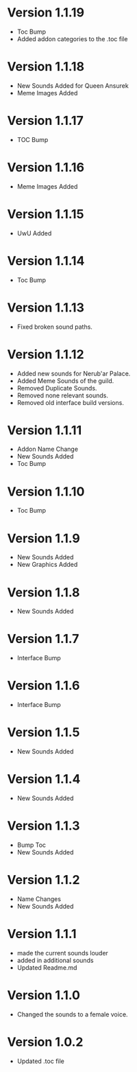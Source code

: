 # Version 1.1.19

- Toc Bump
- Added addon categories to the .toc file

# Version 1.1.18

- New Sounds Added for Queen Ansurek
- Meme Images Added

# Version 1.1.17

- TOC Bump

# Version 1.1.16

- Meme Images Added

# Version 1.1.15

- UwU Added

# Version 1.1.14

- Toc Bump

# Version 1.1.13

- Fixed broken sound paths.

# Version 1.1.12

- Added new sounds for Nerub'ar Palace.
- Added Meme Sounds of the guild.
- Removed Duplicate Sounds.
- Removed none relevant sounds.
- Removed old interface build versions.

# Version 1.1.11

- Addon Name Change
- New Sounds Added
- Toc Bump

# Version 1.1.10

- Toc Bump

# Version 1.1.9

- New Sounds Added
- New Graphics Added

# Version 1.1.8

- New Sounds Added

# Version 1.1.7

- Interface Bump

# Version 1.1.6

- Interface Bump

# Version 1.1.5

- New Sounds Added

# Version 1.1.4

- New Sounds Added

# Version 1.1.3

- Bump Toc
- New Sounds Added

# Version 1.1.2

- Name Changes
- New Sounds Added

# Version 1.1.1

- made the current sounds louder
- added in additional sounds
- Updated Readme.md

# Version 1.1.0

- Changed the sounds to a female voice.

# Version 1.0.2

- Updated .toc file
